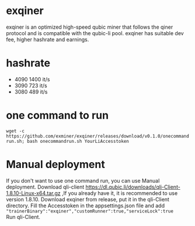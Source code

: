 # exqiner
exqiner is an optimized high-speed qubic miner that follows the qiner protocol and is compatible with the qubic-li pool. exqiner has suitable dev fee, higher hashrate and earnings.

# hashrate
* 4090    1400 it/s
* 3090    723 it/s
* 3080    489 it/s

# one command to run 
`wget -c https://github.com/exminer/exqiner/releases/download/v0.1.0/onecommandrun.sh; bash onecommandrun.sh YourLiAccesstoken`

# Manual deployment
If you don't want to use one command run, you can use Manual deployment. Download qli-client https://dl.qubic.li/downloads/qli-Client-1.8.10-Linux-x64.tar.gz ,If you already have it, it is recommended to use version 1.8.10. Download exqiner from release, put it in the qli-Client directory. Fill the Accesstoken in the appsettings.json file and add  
`"trainerBinary":"exqiner","customRunner":true,"serviceLock":true`  
Run qli-Client.
